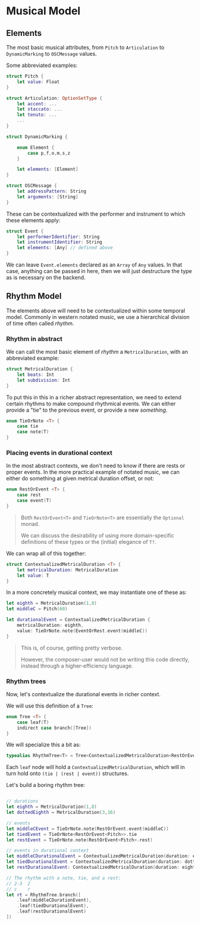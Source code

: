 # Musical Model

## Elements

The most basic musical attributes, from `Pitch` to `Articulation` to `DynamicMarking` to `OSCMessage` values.

Some abbreviated examples:

```Swift
struct Pitch {
    let value: Float
}

struct Articulation: OptionSetType {
    let accent: ...
    let staccato: ...
    let tenuto: ...
    ...
}

struct DynamicMarking {

    enum Element {
        case p,f,o,m,s,z
    }

    let elements: [Element]
}

struct OSCMessage {
    let addressPattern: String
    let arguments: [String]
}
```

These can be contextualized with the performer and instrument to which these elements apply:

```Swift
struct Event {
    let performerIdentifier: String
    let instrumentIdentifier: String
    let elements: [Any] // defined above
}
```

We can leave `Event.elements` declared as an `Array` of `Any` values. In that case, anything can be passed in here, then we will just destructure the type as is necessary on the backend.

## Rhythm Model

The elements above will need to be contextualized within some temporal model. Commonly in western notated music, we use a hierarchical division of time often called _rhythm_.

### Rhythm in abstract

We can call the most basic element of _rhythm_ a `MetricalDuration`, with an abbreviated example:

```Swift
struct MetricalDuration {
    let beats: Int
    let subdivision: Int
}
```

To put this in this in a richer abstract representation, we need to extend certain rhythms to make compound rhythmical events. We can either provide a "tie" to the previous event, or provide a new _something_.

```Swift
enum TieOrNote <T> {
    case tie
    case note(T)
}
```

### Placing events in durational context

In the most abstract contexts, we don't need to know if there are rests or proper events. In the more practical example of notated music, we can either do something at given metrical duration offset, or not:

```Swift
enum RestOrEvent <T> {
    case rest
    case event(T)
}
```

> Both `RestOrEvent<T>` and `TieOrNote<T>` are essentially the `Optional` monad. 
>
> We can discuss the desirability of using more domain-specific definitions of these types or the (initial) elegance of `T?`.

We can wrap all of this together:

```Swift
struct ContextualizedMetricalDuration <T> {
    let metricalDuration: MetricalDuration
    let value: T
}
```

In a more concretely musical context, we may instantiate one of these as:

```Swift
let eighth = MetricalDuration(1,8)
let middleC = Pitch(60)

let durationalEvent = ContextualizedMetricalDuration {
    metricalDuration: eighth,
    value: TieOrNote.note(EventOrRest.event(middleC))
}
```

> This is, of course, getting pretty verbose. 
>
> However, the composer-user would not be writing this code directly, instead through a higher-efficiency language.

### Rhythm trees

Now, let's contextualize the durational events in richer context.

We will use this definition of a `Tree`:

```Swift
enum Tree <T> {
    case leaf(T)
    indirect case branch([Tree])
}
```

We will specialize this a bit as:

```Swift
typealias RhythmTree<T> = Tree<ContextualizedMetricalDuration<RestOrEvent<T>>
```

Each `leaf` node will hold a `ContextualizedMetricalDuration`, which will in turn hold onto `(tie | (rest | event))` structures.

Let's build a boring rhythm tree:

```Swift

// durations
let eighth = MetricalDuration(1,8)
let dottedEighth = MetricalDuration(3,16)

// events
let middleCEvent = TieOrNote.note(RestOrEvent.event(middleC))
let tiedEvent = TieOrNote<RestOrEvent<Pitch>>.tie
let restEvent = TieOrNote.note(RestOrEvent<Pitch>.rest)

// events in durational context
let middleCDurationalEvent = ContextualizedMetricalDuration(duration: eighth, value: middleCEvent)
let tiedDurationalEvent = ContextualizedMetricalDuration(duration: dottedEighth, value: tiedEvent)
let restDurationalEvent: ContextualizedMetricalDuration(duration: eighth, value: restEvent)

// The rhythm with a note, tie, and a rest: 
// 2-3  2 
// c    r
let rt = RhythmTree.branch([
    .leaf(middleCDurationEvent),
    .leaf(tiedDurationalEvent),
    .leaf(restDurationalEvent)
])
```
